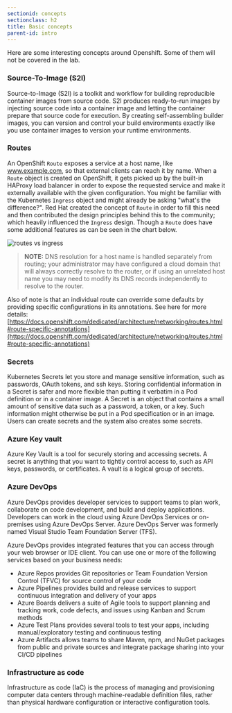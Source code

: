 ```yaml
---
sectionid: concepts
sectionclass: h2
title: Basic concepts
parent-id: intro
---
```


Here are some interesting concepts around Openshift. Some of them will not be covered in the lab. 

### Source-To-Image (S2I)

Source-to-Image (S2I) is a toolkit and workflow for building reproducible container images from source code. S2I produces ready-to-run images by injecting source code into a container image and letting the container prepare that source code for execution. By creating self-assembling builder images, you can version and control your build environments exactly like you use container images to version your runtime environments.

### Routes

An OpenShift `Route` exposes a service at a host name, like www.example.com, so that external clients can reach it by name. When a `Route` object is created on OpenShift, it gets picked up by the built-in HAProxy load balancer in order to expose the requested service and make it externally available with the given configuration. You might be familiar with the Kubernetes `Ingress` object and might already be asking "what's the difference?". Red Hat created the concept of `Route` in order to fill this need and then contributed the design principles behind this to the community; which heavily influenced the `Ingress` design.  Though a `Route` does have some additional features as can be seen in the chart below.

![routes vs ingress](/media/concepts/routes-vs-ingress.png)

> **NOTE:** DNS resolution for a host name is handled separately from routing; your administrator may have configured a cloud domain that will always correctly resolve to the router, or if using an unrelated host name you may need to modify its DNS records independently to resolve to the router.

Also of note is that an individual route can override some defaults by providing specific configurations in its annotations.  See here for more details: [https://docs.openshift.com/dedicated/architecture/networking/routes.html#route-specific-annotations](https://docs.openshift.com/dedicated/architecture/networking/routes.html#route-specific-annotations)

### Secrets

Kubernetes Secrets let you store and manage sensitive information, such as passwords, OAuth tokens, and ssh keys. Storing confidential information in a Secret is safer and more flexible than putting it verbatim in a Pod definition or in a container image. A Secret is an object that contains a small amount of sensitive data such as a password, a token, or a key. Such information might otherwise be put in a Pod specification or in an image. Users can create secrets and the system also creates some secrets.

### Azure Key vault

Azure Key Vault is a tool for securely storing and accessing secrets. A secret is anything that you want to tightly control access to, such as API keys, passwords, or certificates. A vault is a logical group of secrets.

### Azure DevOps

Azure DevOps provides developer services to support teams to plan work, collaborate on code development, and build and deploy applications. Developers can work in the cloud using Azure DevOps Services or on-premises using Azure DevOps Server. Azure DevOps Server was formerly named Visual Studio Team Foundation Server (TFS).

Azure DevOps provides integrated features that you can access through your web browser or IDE client. You can use one or more of the following services based on your business needs:

* Azure Repos provides Git repositories or Team Foundation Version Control (TFVC) for source control of your code
* Azure Pipelines provides build and release services to support continuous integration and delivery of your apps
* Azure Boards delivers a suite of Agile tools to support planning and tracking work, code defects, and issues using Kanban and Scrum methods
* Azure Test Plans provides several tools to test your apps, including manual/exploratory testing and continuous testing
* Azure Artifacts allows teams to share Maven, npm, and NuGet packages from public and private sources and integrate package sharing into your CI/CD pipelines

### Infrastructure as code

Infrastructure as code (IaC) is the process of managing and provisioning computer data centers through machine-readable definition files, rather than physical hardware configuration or interactive configuration tools.
